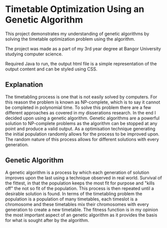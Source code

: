 # Timetable Optimization Using an Genetic Algorithm

This project demonstrates my understanding of genetic algorithms by solving the timetable optimization problem using the algorithm.

The project was made as a part of my 3rd year degree at Bangor University studying computer science.

Required Java to run, the output html file is a simple representation of the output content and can be styled using CSS.

## Explanation

The timetabling process is one that is not easily solved by computers. For this reason the problem is known as NP-complete, which is to say it cannot be completed in polynomial time. To solve this problem there are a few different approaches as covered in my disserations research. In the end I decided upon using a genetic algorithm. Genetic algorithms are a powerful solution to NP-complete problems as the algorithm can be stopped at any point and produce a valid output. As a optimisation technique generating the initial population randomly allows for the process to be improved upon. The random nature of this process allows for different solutions with every generation.

## Genetic Algorithm

A genetic algorithm is a process by which each generation of solution improves upon the last using a technique observed in real world. Survival of the fittest, in that the population keeps the most fit for purpose and "kills off" the not so fit of the population. This process is then repeated until a desirable solution is found. In terms of the timetabling problem the population is a population of many timetables, each timeslot is a chromosome and these timetables mix their chromosomes with every generation to create a new timetable. The fitness function is in my opinion the most important aspect of an genetic algorithm as it provides the basis for what is sought after by the algorithm.
